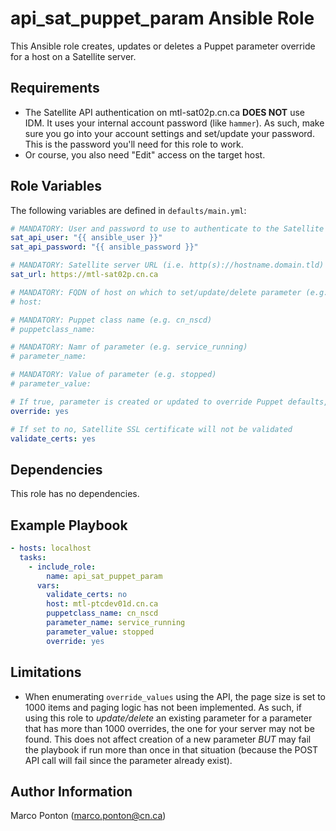 # api_sat_puppet_param Ansible Role

This Ansible role creates, updates or deletes a Puppet parameter override for a host on a Satellite server.

## Requirements

* The Satellite API authentication on mtl-sat02p.cn.ca **DOES NOT** use IDM. It uses your internal account password (like `hammer`). As such, make sure you go into your account settings and set/update your password. This is the password you'll need for this role to work.
* Or course, you also need "Edit" access on the target host.

## Role Variables

The following variables are defined in `defaults/main.yml`:

```yaml
# MANDATORY: User and password to use to authenticate to the Satellite API (default is to use the Ansible user/pw)
sat_api_user: "{{ ansible_user }}"
sat_api_password: "{{ ansible_password }}"

# MANDATORY: Satellite server URL (i.e. http(s)://hostname.domain.tld)
sat_url: https://mtl-sat02p.cn.ca

# MANDATORY: FQDN of host on which to set/update/delete parameter (e.g. mtl-ptcdev01d.cn.ca)
# host:

# MANDATORY: Puppet class name (e.g. cn_nscd)
# puppetclass_name:

# MANDATORY: Namr of parameter (e.g. service_running)
# parameter_name:

# MANDATORY: Value of parameter (e.g. stopped)
# parameter_value:

# If true, parameter is created or updated to override Puppet defaults, if false, parameter is deleted
override: yes

# If set to no, Satellite SSL certificate will not be validated
validate_certs: yes
```

## Dependencies

This role has no dependencies.

## Example Playbook

```yaml
- hosts: localhost
  tasks:
    - include_role:
        name: api_sat_puppet_param
      vars:
        validate_certs: no
        host: mtl-ptcdev01d.cn.ca
        puppetclass_name: cn_nscd
        parameter_name: service_running
        parameter_value: stopped
        override: yes
```

## Limitations

* When enumerating `override_values` using the API, the page size is set to 1000 items and paging logic has not been implemented. As such, if using this role to *update/delete* an existing parameter for a parameter that has more than 1000 overrides, the one for your server may not be found. This does not affect creation of a new parameter *BUT* may fail the playbook if run more than once in that situation (because the POST API call will fail since the parameter already exist).

## Author Information

Marco Ponton (marco.ponton@cn.ca)
